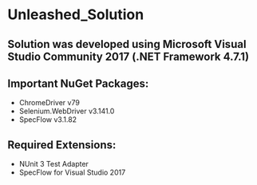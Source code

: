 # Unleashed_Solution

## Solution was developed using Microsoft Visual Studio Community 2017 (.NET Framework 4.7.1)

## Important NuGet Packages:
- ChromeDriver v79
- Selenium.WebDriver v3.141.0
- SpecFlow v3.1.82

## Required Extensions:
- NUnit 3 Test Adapter
- SpecFlow for Visual Studio 2017